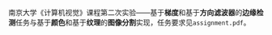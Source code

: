南京大学《计算机视觉》课程第二次实验——基于**梯度**和基于**方向滤波器**的**边缘检测**任务与基于**颜色**和基于**纹理**的**图像分割**实现，任务要求见`assignment.pdf`。
